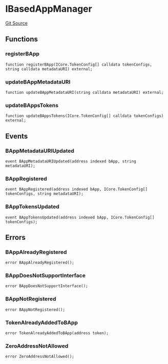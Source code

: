 # IBasedAppManager
[Git Source](https://github.com/ssvlabs/based-applications/blob/3ee95af731e4fce61ac2b03f418aa4e9fb5f64bd/src/core/interfaces/IBasedAppManager.sol)


## Functions
### registerBApp


```solidity
function registerBApp(ICore.TokenConfig[] calldata tokenConfigs, string calldata metadataURI) external;
```

### updateBAppMetadataURI


```solidity
function updateBAppMetadataURI(string calldata metadataURI) external;
```

### updateBAppsTokens


```solidity
function updateBAppsTokens(ICore.TokenConfig[] calldata tokenConfigs) external;
```

## Events
### BAppMetadataURIUpdated

```solidity
event BAppMetadataURIUpdated(address indexed bApp, string metadataURI);
```

### BAppRegistered

```solidity
event BAppRegistered(address indexed bApp, ICore.TokenConfig[] tokenConfigs, string metadataURI);
```

### BAppTokensUpdated

```solidity
event BAppTokensUpdated(address indexed bApp, ICore.TokenConfig[] tokenConfigs);
```

## Errors
### BAppAlreadyRegistered

```solidity
error BAppAlreadyRegistered();
```

### BAppDoesNotSupportInterface

```solidity
error BAppDoesNotSupportInterface();
```

### BAppNotRegistered

```solidity
error BAppNotRegistered();
```

### TokenAlreadyAddedToBApp

```solidity
error TokenAlreadyAddedToBApp(address token);
```

### ZeroAddressNotAllowed

```solidity
error ZeroAddressNotAllowed();
```

